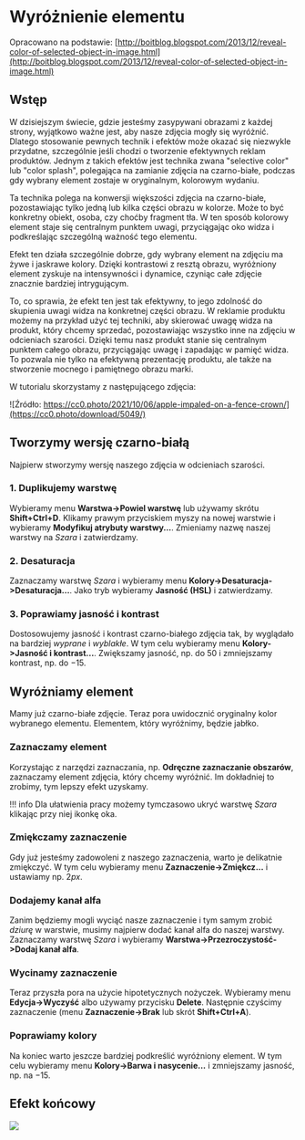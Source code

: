 # Wyróżnienie elementu

Opracowano na podstawie: [http://boitblog.blogspot.com/2013/12/reveal-color-of-selected-object-in-image.html](http://boitblog.blogspot.com/2013/12/reveal-color-of-selected-object-in-image.html)

## Wstęp

W dzisiejszym świecie, gdzie jesteśmy zasypywani obrazami z każdej strony, wyjątkowo ważne jest, aby nasze zdjęcia mogły się wyróżnić. Dlatego stosowanie pewnych technik i efektów może okazać się niezwykle przydatne, szczególnie jeśli chodzi o tworzenie efektywnych reklam produktów. Jednym z takich efektów jest technika zwana "selective color" lub "color splash", polegająca na zamianie zdjęcia na czarno-białe, podczas gdy wybrany element zostaje w oryginalnym, kolorowym wydaniu.

Ta technika polega na konwersji większości zdjęcia na czarno-białe, pozostawiając tylko jedną lub kilka części obrazu w kolorze. Może to być konkretny obiekt, osoba, czy choćby fragment tła. W ten sposób kolorowy element staje się centralnym punktem uwagi, przyciągając oko widza i podkreślając szczególną ważność tego elementu.

Efekt ten działa szczególnie dobrze, gdy wybrany element na zdjęciu ma żywe i jaskrawe kolory. Dzięki kontrastowi z resztą obrazu, wyróżniony element zyskuje na intensywności i dynamice, czyniąc całe zdjęcie znacznie bardziej intrygującym.

To, co sprawia, że efekt ten jest tak efektywny, to jego zdolność do skupienia uwagi widza na konkretnej części obrazu. W reklamie produktu możemy na przykład użyć tej techniki, aby skierować uwagę widza na produkt, który chcemy sprzedać, pozostawiając wszystko inne na zdjęciu w odcieniach szarości. Dzięki temu nasz produkt stanie się centralnym punktem całego obrazu, przyciągając uwagę i zapadając w pamięć widza. To pozwala nie tylko na efektywną prezentację produktu, ale także na stworzenie mocnego i pamiętnego obrazu marki.

W tutorialu skorzystamy z następującego zdjęcia:

![Źródło: https://cc0.photo/2021/10/06/apple-impaled-on-a-fence-crown/](https://cc0.photo/download/5049/)

## Tworzymy wersję czarno-białą

Najpierw stworzymy wersję naszego zdjęcia w odcieniach szarości.

### 1. Duplikujemy warstwę

Wybieramy menu **Warstwa->Powiel warstwę** lub używamy skrótu **Shift+Ctrl+D**.
Klikamy prawym przyciskiem myszy na nowej warstwie i wybieramy **Modyfikuj atrybuty warstwy...**.
Zmieniamy nazwę naszej warstwy na *Szara* i zatwierdzamy.

### 2. Desaturacja

Zaznaczamy warstwę *Szara* i wybieramy menu **Kolory->Desaturacja->Desaturacja...**.
Jako tryb wybieramy **Jasność (HSL)** i zatwierdzamy.

### 3. Poprawiamy jasność i kontrast

Dostosowujemy jasność i kontrast czarno-białego zdjęcia tak, by wyglądało na bardziej *wyprane* i *wyblakłe*.
W tym celu wybieramy menu **Kolory->Jasność i kontrast...**.
Zwiększamy jasność, np. do $50$ i zmniejszamy kontrast, np. do $-15$.

## Wyróżniamy element

Mamy już czarno-białe zdjęcie. Teraz pora uwidocznić oryginalny kolor wybranego elementu.
Elementem, który wyróżnimy, będzie jabłko.

### Zaznaczamy element

Korzystając z narzędzi zaznaczania, np. **Odręczne zaznaczanie obszarów**, zaznaczamy element zdjęcia, który chcemy wyróżnić.
Im dokładniej to zrobimy, tym lepszy efekt uzyskamy.

!!! info
	 Dla ułatwienia pracy możemy tymczasowo ukryć warstwę *Szara* klikając przy niej ikonkę oka.

### Zmiękczamy zaznaczenie

Gdy już jesteśmy zadowoleni z naszego zaznaczenia, warto je delikatnie zmiękczyć.
W tym celu wybieramy menu **Zaznaczenie->Zmiękcz...** i ustawiamy np. $2 px$.

### Dodajemy kanał alfa

Zanim będziemy mogli wyciąć nasze zaznaczenie i tym samym zrobić *dziurę* w warstwie, musimy najpierw dodać kanał alfa do naszej warstwy.
Zaznaczamy warstwę *Szara* i wybieramy **Warstwa->Przezroczystość->Dodaj kanał alfa**.

### Wycinamy zaznaczenie

Teraz przyszła pora na użycie hipotetycznych nożyczek.
Wybieramy menu **Edycja->Wyczyść** albo używamy przycisku **Delete**.
Następnie czyścimy zaznaczenie (menu **Zaznaczenie->Brak** lub skrót **Shift+Ctrl+A**).

### Poprawiamy kolory

Na koniec warto jeszcze bardziej podkreślić wyróżniony element.
W tym celu wybieramy menu **Kolory->Barwa i nasycenie...** i zmniejszamy jasność, np. na $-15$.

## Efekt końcowy

![](../../../assets/color_reveal.png)

